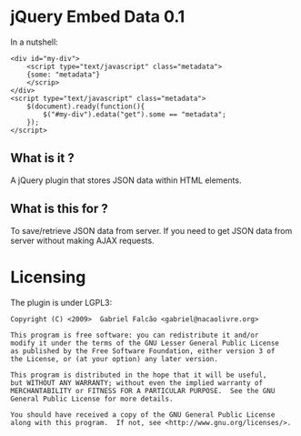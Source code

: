 # jQuery Embed Data 0.1
In a nutshell:

    <div id="my-div">
        <script type="text/javascript" class="metadata">
        {some: "metadata"}
        </scrip>
    </div>
    <script type="text/javascript" class="metadata">
        $(document).ready(function(){
            $("#my-div").edata("get").some == "metadata";
        });
    </script>

## What is it ?

A jQuery plugin that stores JSON data within HTML elements.

## What is this for ?

To save/retrieve JSON data from server.
If you need to get JSON data from server without making AJAX requests.

# Licensing

The plugin is under LGPL3:

    Copyright (C) <2009>  Gabriel Falcão <gabriel@nacaolivre.org>

    This program is free software: you can redistribute it and/or
    modify it under the terms of the GNU Lesser General Public License
    as published by the Free Software Foundation, either version 3 of
    the License, or (at your option) any later version.

    This program is distributed in the hope that it will be useful,
    but WITHOUT ANY WARRANTY; without even the implied warranty of
    MERCHANTABILITY or FITNESS FOR A PARTICULAR PURPOSE.  See the GNU
    General Public License for more details.

    You should have received a copy of the GNU General Public License
    along with this program.  If not, see <http://www.gnu.org/licenses/>.


